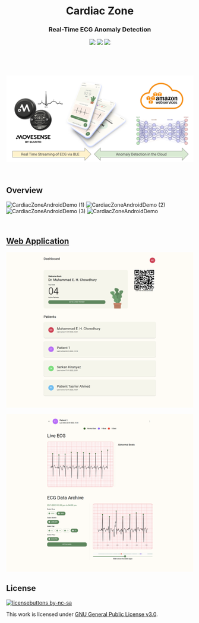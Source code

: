 <h1 align="center">Cardiac Zone</h1>
<h3 align="center">Real-Time ECG Anomaly Detection</h3>

<p align="center">
  <img src="https://img.shields.io/badge/Android_Studio-3DDC84?style=for-the-badge&logo=android-studio&logoColor=white"/> <img src="https://img.shields.io/badge/Kotlin-0095D5?&style=for-the-badge&logo=kotlin&logoColor=white"/> <img src="https://img.shields.io/badge/Amazon_AWS-232F3E?style=for-the-badge&logo=amazon-aws&logoColor=white"/>
</p>

<br>
<br>
<br>

<p align="center">
  <img src="diagram.svg"/>
</p>

<br>

## Overview

![CardiacZoneAndroidDemo (1)](https://user-images.githubusercontent.com/38709932/234545690-1b6306b9-a15a-4807-9253-398121d1b81e.svg)
![CardiacZoneAndroidDemo (2)](https://user-images.githubusercontent.com/38709932/234545680-79ad3e98-f83c-4de8-80b4-62dfa82614bb.svg)
![CardiacZoneAndroidDemo (3)](https://user-images.githubusercontent.com/38709932/234545664-e39d7db1-4773-4c79-aee2-88819e54cd14.svg)
![CardiacZoneAndroidDemo](https://user-images.githubusercontent.com/38709932/234545697-23c06af4-cc4d-45ea-bccb-a3f53e4ba556.svg)

<p align="center">
  <a href="https://github.com/atick-faisal/Cardiac-Zone-Android/releases>
    <img src="download_apk.png" width="300"/>
  </a>
</p>

<br>

## [Web Application](https://czone.netlify.app/)

<p align="center">
  <img src="czone_web_2.png"/>
</p>
<p align="center">
  <img src="czone_web_3.png"/>
</p>

## License
[![licensebuttons by-nc-sa](https://licensebuttons.net/l/by-nc-sa/3.0/88x31.png)](https://creativecommons.org/licenses/by-nc-sa/4.0)

This work is licensed under [GNU General Public License v3.0](https://github.com/atick-faisal/Cardiac-Zone-Android/blob/main/LICENSE).
